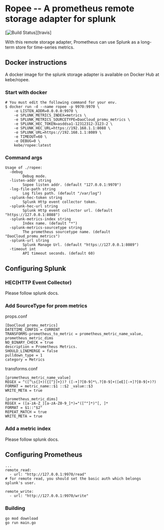 # Ropee -- A prometheus remote storage adapter for splunk

[![Build Status](https://travis-ci.org/kebe7jun/ropee.svg)][travis]


With this remote storage adapter, Prometheus can use Splunk as a long-term store for time-series metrics.


## Docker instructions

A docker image for the splunk storage adapter is available on Docker Hub at kebe/ropee.

### Start with docker

```console
# You must edit the following command for your env.
$ docker run -d --name ropee -p 9970:9970 \
    -e LISTEN_ADDR=0.0.0.0:9970 \
    -e SPLUNK_METRICS_INDEX=metrics \
    -e SPLUNK_METRICS_SOURCETYPE=DaoCloud_promu_metrics \
    -e SPLUNK_HEC_TOKEN=asddsa1-12312312-3123-2 \
    -e SPLUNK_HEC_URL=https://192.168.1.1:8088 \
    -e SPLUNK_URL=https://192.168.1.1:8089 \
    -e TIMEOUT=60 \
    -e DEBUG=0 \
    kebe/ropee:latest
```

### Command args
```
Usage of ./ropee:
  -debug
    	Debug mode.
  -listen-addr string
    	Sopee listen addr. (default "127.0.0.1:9970")
  -log-file-path string
    	Log files path. (default "/var/log")
  -splunk-hec-token string
    	Splunk Http event collector token.
  -splunk-hec-url string
    	Splunk Http event collector url. (default "https://127.0.0.1:8088")
  -splunk-metrics-index string
    	Index name. (default "*")
  -splunk-metrics-sourcetype string
    	The prometheus sourcetype name. (default "DaoCloud_promu_metrics")
  -splunk-url string
    	Splunk Manage Url. (default "https://127.0.0.1:8089")
  -timeout int
    	API timeout seconds. (default 60)
```

## Configuring Splunk

### HEC(HTTP Event Collector)
Please follow splunk docs.

### Add SourceType for prom metrics

props.conf

```
[DaoCloud_promu_metrics]
DATETIME_CONFIG = CURRENT
TRANSFORMS-prometheus_to_metric = prometheus_metric_name_value, prometheus_metric_dims
NO_BINARY_CHECK = true
description = Prometheus Metrics.
SHOULD_LINEMERGE = false
pulldown_type = 1
category = Metrics
```

transforms.conf
```
[prometheus_metric_name_value]
REGEX = ^([^\s{]+)({[^}]+})? ([-+]?[0-9]*\.?[0-9]+([eE][-+]?[0-9]+)?)
FORMAT = metric_name::$1 ::$2 _value::$3
WRITE_META = true

[prometheus_metric_dims]
REGEX = ([a-zA-Z_][a-zA-Z0-9_]*)="([^"]*)"[, ]*
FORMAT = $1::"$2"
REPEAT_MATCH = true
WRITE_META = true
```

### Add a metric index
Please follow splunk docs.


## Configuring Prometheus

```
...
remote_read:
  - url: "http://127.0.0.1:9970/read"
# for remote read, you should set the basic auth which belongs splunk's user.

remote_write:
  - url: "http://127.0.0.1:9970/write"

```

### Building

```
go mod download
go run main.go
```
